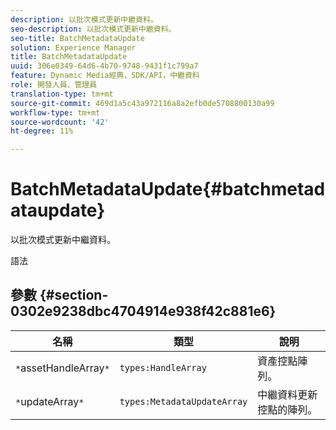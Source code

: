 ```yaml
---
description: 以批次模式更新中繼資料。
seo-description: 以批次模式更新中繼資料。
seo-title: BatchMetadataUpdate
solution: Experience Manager
title: BatchMetadataUpdate
uuid: 306e0349-64d6-4b70-9748-9431f1c799a7
feature: Dynamic Media經典，SDK/API，中繼資料
role: 開發人員、管理員
translation-type: tm+mt
source-git-commit: 469d1a5c43a972116a8a2efb0de5708800130a99
workflow-type: tm+mt
source-wordcount: '42'
ht-degree: 11%

---
```



# BatchMetadataUpdate{#batchmetadataupdate}

以批次模式更新中繼資料。

語法

## 參數 {#section-0302e9238dbc4704914e938f42c881e6}

| 名稱 | 類型 | 說明 |
|---|---|---|
| `*`assetHandleArray`*` | `types:HandleArray` | 資產控點陣列。 |
| `*`updateArray`*` | `types:MetadataUpdateArray` | 中繼資料更新控點的陣列。 |

